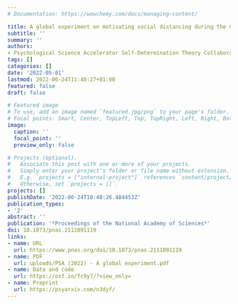 ```yaml
---
# Documentation: https://wowchemy.com/docs/managing-content/

title: A global experiment on motivating social distancing during the COVID-19 pandemic
subtitle: ''
summary: ''
authors:
- Psychological Science Accelerator Self-Determination Theory Collaboration
tags: []
categories: []
date: '2022-05-01'
lastmod: 2022-06-24T11:48:27+01:00
featured: false
draft: false

# Featured image
# To use, add an image named `featured.jpg/png` to your page's folder.
# Focal points: Smart, Center, TopLeft, Top, TopRight, Left, Right, BottomLeft, Bottom, BottomRight.
image:
  caption: ''
  focal_point: ''
  preview_only: false

# Projects (optional).
#   Associate this post with one or more of your projects.
#   Simply enter your project's folder or file name without extension.
#   E.g. `projects = ["internal-project"]` references `content/project/deep-learning/index.md`.
#   Otherwise, set `projects = []`.
projects: []
publishDate: '2022-06-24T10:48:26.484453Z'
publication_types:
- '2'
abstract: ''
publication: '*Proceedings of the National Academy of Sciences*'
doi: 10.1073/pnas.2111091119
links:
- name: URL
  url: https://www.pnas.org/doi/10.1073/pnas.2111091119
- name: PDF
  url: uploads/PSA (2022) - A global experiment.pdf
- name: Data and code
  url: https://osf.io/fc9y7/?view_only=
- name: Preprint
  url: https://psyarxiv.com/n3dyf/
---
```


